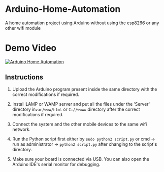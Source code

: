 # Arduino-Home-Automation
A home automation project using Arduino without using the esp8266 or any other wifi module

# Demo Video
[![Arduino Home Automation](https://raw.github.com/dileepsankhla/Arduino-Home-Automation/master/Arduino/Screenshot/homeauto.png)](https://www.youtube.com/watch?v=KUcxCgHGOPo)

## Instructions 

1. Upload the Arduino program present inside the same directory with the correct modifications if required.

2. Install LAMP or WAMP server and put all the files under the 'Server' directory in`var/www/html` or `C://wwww` directory after the correct modifications if required.

3. Connect the system and the other mobile devices to the same wifi network.

4. Run the Python script first either by `sudo python2 script.py` or cmd -> run as administrator -> `python2 script.py` after changing to the script's directory.

5. Make sure your board is connected via USB. You can also open the Arduino IDE's serial monitor for debugging.

